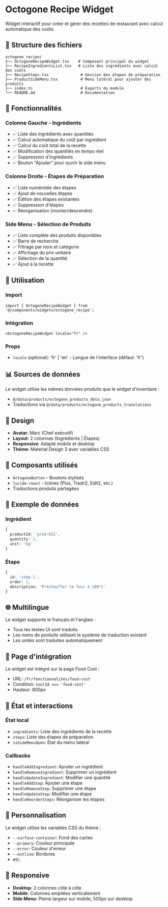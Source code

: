# Octogone Recipe Widget

Widget interactif pour créer et gérer des recettes de restaurant avec calcul automatique des coûts.

## 📁 Structure des fichiers

```
octogone_recipe/
├── OctogoneRecipeWidget.tsx    # Composant principal du widget
├── RecipeIngredientsList.tsx   # Liste des ingrédients avec calcul des coûts
├── RecipeSteps.tsx              # Gestion des étapes de préparation
├── ProductSideMenu.tsx          # Menu latéral pour ajouter des produits
├── index.ts                     # Exports du module
└── README.md                    # Documentation
```

## 🎯 Fonctionnalités

### Colonne Gauche - Ingrédients
- ✅ Liste des ingrédients avec quantités
- ✅ Calcul automatique du coût par ingrédient
- ✅ Calcul du coût total de la recette
- ✅ Modification des quantités en temps réel
- ✅ Suppression d'ingrédients
- ✅ Bouton "Ajouter" pour ouvrir le side menu

### Colonne Droite - Étapes de Préparation
- ✅ Liste numérotée des étapes
- ✅ Ajout de nouvelles étapes
- ✅ Édition des étapes existantes
- ✅ Suppression d'étapes
- ✅ Réorganisation (monter/descendre)

### Side Menu - Sélection de Produits
- ✅ Liste complète des produits disponibles
- ✅ Barre de recherche
- ✅ Filtrage par nom et catégorie
- ✅ Affichage du prix unitaire
- ✅ Sélection de la quantité
- ✅ Ajout à la recette

## 🚀 Utilisation

### Import
```tsx
import { OctogoneRecipeWidget } from '@/components/widgets/octogone_recipe';
```

### Intégration
```tsx
<OctogoneRecipeWidget locale="fr" />
```

### Props
- `locale` (optional): 'fr' | 'en' - Langue de l'interface (défaut: 'fr')

## 📊 Sources de données

Le widget utilise les mêmes données produits que le widget d'inventaire :
- `@/data/products/octogone_products_data.json`
- Traductions via `@/data/products/octogone_products_translations`

## 🎨 Design

- **Avatar**: Marc (Chef exécutif)
- **Layout**: 2 colonnes (Ingrédients | Étapes)
- **Responsive**: Adapté mobile et desktop
- **Thème**: Material Design 3 avec variables CSS

## 🔧 Composants utilisés

- `OctogoneButton` - Boutons stylisés
- `lucide-react` - Icônes (Plus, Trash2, Edit2, etc.)
- Traductions produits partagées

## 📝 Exemple de données

### Ingrédient
```typescript
{
  productId: 'prod-022',
  quantity: 2,
  unit: 'kg'
}
```

### Étape
```typescript
{
  id: 'step-1',
  order: 1,
  description: 'Préchauffer le four à 180°C'
}
```

## 🌐 Multilingue

Le widget supporte le français et l'anglais :
- Tous les textes UI sont traduits
- Les noms de produits utilisent le système de traduction existant
- Les unités sont traduites automatiquement

## 🎯 Page d'intégration

Le widget est intégré sur la page Food Cost :
- URL: `/fr/fonctionnalites/food-cost`
- Condition: `toolId === 'food-cost'`
- Hauteur: 800px

## 🔄 État et interactions

### État local
- `ingredients`: Liste des ingrédients de la recette
- `steps`: Liste des étapes de préparation
- `isSideMenuOpen`: État du menu latéral

### Callbacks
- `handleAddIngredient`: Ajouter un ingrédient
- `handleRemoveIngredient`: Supprimer un ingrédient
- `handleUpdateIngredient`: Modifier une quantité
- `handleAddStep`: Ajouter une étape
- `handleRemoveStep`: Supprimer une étape
- `handleUpdateStep`: Modifier une étape
- `handleReorderSteps`: Réorganiser les étapes

## 🎨 Personnalisation

Le widget utilise les variables CSS du thème :
- `--surface-container`: Fond des cartes
- `--primary`: Couleur principale
- `--error`: Couleur d'erreur
- `--outline`: Bordures
- etc.

## 📱 Responsive

- **Desktop**: 2 colonnes côte à côte
- **Mobile**: Colonnes empilées verticalement
- **Side Menu**: Pleine largeur sur mobile, 500px sur desktop
